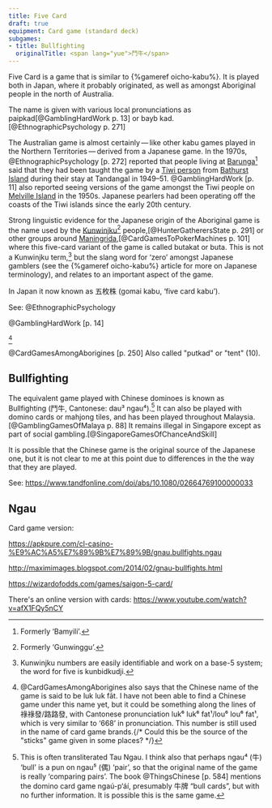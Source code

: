```yaml
---
title: Five Card
draft: true
equipment: Card game (standard deck)
subgames:
- title: Bullfighting
  originalTitle: <span lang="yue">鬥牛</span>
---
```


<p class="lead">
<span class="aka">Five Card</span> is a game that is similar to {%gameref oicho-kabu%}. It is played both in Japan, where it probably originated, as well as amongst Aboriginal people in the north of Australia.
</p>

The name is given with various local pronunciations as <span lang="tiw">paipkad</span>[@GamblingHardWork p. 13] or <span>bayb kad</span>.[@EthnographicPsychology p. 271]

The Australian game is almost certainly — like other <span lang="ja-Latn">kabu</span> games played in the Northern Territories — derived from a Japanese game. In the 1970s, @EthnographicPsychology [p. 272] reported that people living at [Barunga](https://en.wikipedia.org/wiki/Barunga,_Northern_Territory)[^fn0] said that they had been taught the game by a [Tiwi person](https://en.wikipedia.org/wiki/Tiwi_people) from [Bathurst Island](https://en.wikipedia.org/wiki/Bathurst_Island_(Northern_Territory)) during their stay at Tandangal in 1949–51. @GamblingHardWork [p. 11] also reported seeing versions of the game amongst the Tiwi people on [Melville Island](https://en.wikipedia.org/wiki/Melville_Island_(Northern_Territory)) in the 1950s. Japanese pearlers had been operating off the coasts of the Tiwi islands since the early 20th century.

[^fn0]: Formerly ‘Bamyili’.

Strong linguistic evidence for the Japanese origin of the Aboriginal game is the name used by the [Kunwinjku](https://en.wikipedia.org/wiki/Kunwinjku_people)[^fn1] people,[@HunterGatherersState p. 291] or other groups around [Maningrida](https://en.wikipedia.org/wiki/Maningrida,_Northern_Territory),[@CardGamesToPokerMachines p. 101] where this five-card variant of the game is called <span lang="gup" class="aka">butakat</span> or <span class="aka" lang="gup">buta</span>. This is not a Kunwinjku term,[^fn2] but the slang word for ‘zero’ amongst Japanese gamblers (see the {%gameref oicho-kabu%} article for more on Japanese terminology), and relates to an important aspect of the game.

[^fn1]: Formerly ‘Gunwinggu’.

[^fn2]: Kunwinjku numbers are easily identifiable and work on a base-5 system; the word for five is <span lang="gup">kunbidkudji</span>.

In Japan it now known as <span lang="ja" class="aka">五枚株</span> (<span lang="ja-Latn" class="aka">gomai kabu</span>, ‘five card <span lang="ja-Latn">kabu</span>’).

See: @EthnographicPsychology

@GamblingHardWork [p. 14]

[^fn3]

[^fn3]: @CardGamesAmongAborigines also says that the Chinese name of the game is said to be <span lang="zh-Latn">luk luk fāt</span>. I have not been able to find a Chinese game under this name yet, but it could be something along the lines of <span lang="zh">祿祿發</span>/<span lang="zh">路路發</span>, with Cantonese pronunciation <span lang="yue-Latn-jyutping">luk⁶ luk⁶ fat¹</span>/<span lang="yue-Latn-jyutping">lou⁶ lou⁶ fat¹</span>, which is very similar to ‘668’ in pronunciation. This number is still used in the name of card game brands.{/* Could this be the source of the "sticks" game given in some places? */}

@CardGamesAmongAborigines [p. 250]  Also called "putkad" or "tent" (10).


## <span class="aka">Bullfighting</span>

The equivalent game played with Chinese dominoes is known as Bullfighting (<span lang="yue" class="aka">鬥牛</span>, Cantonese: <span lang="yue-Latn-jyutping" class="aka">dau³ ngau⁴</span>).[^fn4] It can also be played with domino cards or mahjong tiles, and has been played throughout Malaysia.[@GamblingGamesOfMalaya p. 88] It remains illegal in Singapore except as part of social gambling.[@SingaporeGamesOfChanceAndSkill]

[^fn4]: This is often transliterated <span lang="yue-Latn-jyutping" class="aka">Tau Ngau</span>. I think also that perhaps <span lang="yue-Latn-jyutping">ngau⁴</span> (<span lang="yue">牛</span>) ‘bull’ is a pun on <span lang="yue-Latn-jyutping">ngau⁵</span> (<span lang="yue">偶</span>) ‘pair’, so that the original name of the game is really ‘comparing pairs’. The book @ThingsChinese [p. 584] mentions the domino card game <span lang="yue-Latn">ngaú-p‘áí</span>, presumably <span lang="zh">牛牌</span> “bull cards”, but with no further information. It is possible this is the same game.

It is possible that the Chinese game is the original source of the Japanese one, but it is not clear to me at this point due to differences in the the way that they are played.

See: https://www.tandfonline.com/doi/abs/10.1080/02664769100000033

## Ngau

Card game version:

https://apkpure.com/cl-casino-%E9%AC%A5%E7%89%9B%E7%89%9B/gnau.bullfights.ngau

http://maximimages.blogspot.com/2014/02/gnau-bullfights.html

https://wizardofodds.com/games/saigon-5-card/

There's an online version with cards: https://www.youtube.com/watch?v=afX1FQy5nCY
